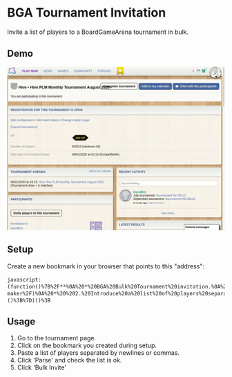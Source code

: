 # BGA Tournament Invitation
Invite a list of players to a BoardGameArena tournament in bulk.

## Demo
![GIF Demo](https://raw.githubusercontent.com/DavidEGx/bga-tournament-invitation/master/demo.gif?token=AAIB2POYM6LBERGEGLOABBK7ALHGU)

## Setup
Create a new bookmark in your browser that points to this "address":

    javascript:(function()%7B%2F**%0A%20*%20BGA%20Bulk%20Tournament%20invitation.%0A%20*%0A%20*%20Script%20to%20invite%20a%20list%20of%20players%20to%20a%20new%20tournament.%0A%20*%20%0A%20*%20Usage%3A%0A%20*%20%201.%20Copy%20and%20paste%20this%20code%20to%20the%20developer%20console%0A%20*%20%20%20%20%20(or%20put%20it%20as%20a%20bookmarklet%20https%3A%2F%2Fcaiorss.github.io%2Fbookmarklet-maker%2F)%0A%20*%20%202.%20Introduce%20a%20list%20of%20players%20separated%20by%20newlines%2C%20commas%20or%20spaces.%0A%20*%20%203.%20Click%20parse%20and%20check%20that%20the%20list%20was%20parsed%20correctly.%0A%20*%20%204.%20Click%20'Bulk%20Invite'.%0A%20*%2F%0A%0A(function()%20%7B%0A%20%20%20%20'use%20strict'%3B%0A%0Aconst%20TOURNAMENT_ID%20%3D%20%2F.*tournament%5C%3Fid%3D(%5Cd%2B)%2F.exec(window.location.href)%5B1%5D%3B%0Aconst%20REQUEST_INTERVAL%20%3D%201500%3B%0A%0A%2F**%20%0A%20TODO%3A%20Tampermonkey%20script%0A%20%20const%20normalInvite%20%3D%20document.getElementById('invite_to_groupe_toggle')%3B%0A%20%20if%20(normalInvite)%20%7B%0A%20%20%20%20const%20bulkInvite%20%3D%20document.createElement('a')%3B%0A%20%20%20%20bulkInvite.innerText%20%3D%20'Bulk%20Invite'%3B%0A%20%20%20%20bulkInvite.classList%20%3D%20'bgabutton%20bgabutton_gray'%3B%0A%20%20%20%20bulkInvite.onclick%20%3D%20function%20()%20%7B%20createUi()%20%7D%3B%0A%0A%20%20%20%20normalInvite.parentNode.insertBefore(bulkInvite%2C%20normalInvite.nextSibling)%3B%0A%20%20%7D%0A*%2F%0AcreateUi()%3B%0A%0A%2F**%0A%20*%20Adds%20text%20area%20so%20user%20can%20paste%20user's%20list%0A%20*%2F%0Afunction%20createUi()%20%7B%0A%20%20const%20ui%20%3D%20document.createElement('div')%3B%0A%20%20const%20textArea%20%3D%20document.createElement('textArea')%3B%0A%20%20const%20button%20%3D%20document.createElement('a')%3B%0A%0A%20%20ui.appendChild(textArea)%3B%0A%20%20ui.appendChild(button)%3B%0A%0A%20%20ui.style.position%20%3D%20'fixed'%3B%0A%20%20ui.style.left%20%3D%20'0'%3B%0A%20%20ui.style.top%20%3D%20'0'%3B%0A%20%20ui.style.margin%20%3D%20'1em%201em'%3B%0A%20%20ui.style.width%20%3D%20'600px'%3B%0A%20%20ui.style.height%20%3D%20'600px'%3B%0A%20%20ui.style.padding%20%3D%20'1.5em'%3B%0A%20%20ui.style.backgroundColor%20%3D%20'%23eeefef'%3B%0A%0A%20%20textArea.style.display%20%3D%20'block'%3B%0A%20%20textArea.style.width%20%20%3D%20'90%25'%3B%0A%20%20textArea.style.height%20%20%3D%20'90%25'%3B%0A%0A%20%20button.classList%20%3D%20'bgabutton%20bgabutton_blue'%3B%0A%20%20button.innerText%20%3D%20'Parse'%3B%0A%20%20button.onclick%20%20%20%3D%20function()%20%7B%0A%20%20%20%20const%20text%20%3D%20textArea.value%3B%0A%20%20%20%20const%20commaValues%20%3D%20text.split('%2C')%3B%0A%20%20%20%20const%20semicolonValues%20%3D%20text.split('%3B')%3B%0A%20%20%20%20const%20newlineValues%20%3D%20text.split(%22%5Cn%22)%3B%0A%20%20%20%20const%20spaceValues%20%3D%20text.split(%22%20%22)%3B%0A%20%20%20%20const%20usersFound%20%3D%20Math.max(commaValues.length%2C%20semicolonValues.length%2C%20newlineValues.length%2C%20spaceValues.length)%3B%0A%0A%20%20%20%20let%20values%3B%0A%20%20%20%20if%20(commaValues.length%20%3D%3D%3D%20usersFound)%20%7B%0A%20%20%20%20%20%20values%20%3D%20commaValues%3B%0A%20%20%20%20%7D%0A%20%20%20%20else%20if%20(semicolonValues.length%20%3D%3D%20usersFound)%20%7B%0A%20%20%20%20%20%20values%20%3D%20semicolonValues%3B%0A%20%20%20%20%7D%0A%20%20%20%20else%20if%20(newlineValues.length%20%3D%3D%20usersFound)%20%7B%0A%20%20%20%20%20%20values%20%3D%20newlineValues%3B%0A%20%20%20%20%7D%0A%20%20%20%20else%20if%20(spaceValues.length%20%3D%3D%20usersFound)%20%7B%0A%20%20%20%20%20%20values%20%3D%20spaceValues%3B%0A%20%20%20%20%7D%0A%0A%20%20%20%20textArea.style.display%20%3D%20'none'%3B%0A%20%20%20%20const%20list%20%3D%20document.createElement('ul')%3B%0A%20%20%20%20const%20userNamesLi%20%3D%20%5B%5D%3B%0A%20%20%20%20for%20(const%20val%20of%20values)%20%7B%0A%20%20%20%20%20%20const%20li%20%3D%20document.createElement('li')%3B%0A%20%20%20%20%20%20li.innerText%20%3D%20val.trim()%3B%0A%20%20%20%20%20%20list.appendChild(li)%3B%0A%20%20%20%20%20%20userNamesLi.push(li)%3B%0A%20%20%20%20%7D%0A%20%20%20%20ui.appendChild(list)%3B%0A%20%20%20%20list.style.height%20%3D%20'550px'%3B%0A%20%20%20%20list.style.overflow%20%3D%20'scroll'%3B%0A%20%20%20%20%0A%0A%20%20%20%20button.innerText%20%3D%20'Bulk%20Invite'%3B%0A%20%20%20%20button.onclick%20%3D%20async%20function()%20%7B%0A%20%20%20%20%20%20button.style.display%20%3D%20'none'%3B%0A%0A%20%20%20%20%20%20for%20(const%20unameLi%20of%20userNamesLi)%20%7B%0A%20%20%20%20%20%20%20%20try%20%7B%0A%20%20%20%20%20%20%20%20%20%20const%20playerId%20%3D%20getPlayerId(unameLi.innerText)%3B%0A%20%20%20%20%20%20%20%20%20%20invite(playerId)%3B%0A%20%20%20%20%20%20%20%20%20%20unameLi.style.color%20%3D%20'green'%3B%0A%20%20%20%20%20%20%20%20%20%20unameLi.innerText%20%2B%3D%20'%3A%20Done'%3B%0A%20%20%20%20%20%20%20%20%7D%0A%20%20%20%20%20%20%20%20catch%20(error)%20%7B%0A%20%20%20%20%20%20%20%20%20%20if%20(error%20%3D%3D%3D%20'This%20player%20is%20already%20a%20member%20of%20this%20group'%20%7C%7C%20error%20%3D%3D%3D%20'This%20player%20has%20already%20been%20invited%20to%20join%20this%20group')%20%7B%0A%20%20%20%20%20%20%20%20%20%20%20%20unameLi.style.color%20%3D%20'green'%3B%0A%20%20%20%20%20%20%20%20%20%20%20%20unameLi.innerText%20%2B%3D%20'%3A%20Already%20invited'%3B%0A%20%20%20%20%20%20%20%20%20%20%7D%0A%20%20%20%20%20%20%20%20%20%20else%20%7B%0A%20%20%20%20%20%20%20%20%20%20%20%20unameLi.style.color%20%3D%20'red'%3B%0A%20%20%20%20%20%20%20%20%20%20%20%20unameLi.innerText%20%2B%3D%20%60%3A%20%24%7Berror%7D%60%3B%0A%20%20%20%20%20%20%20%20%20%20%7D%0A%20%20%20%20%20%20%20%20%7D%0A%0A%20%20%20%20%20%20%20%20await%20new%20Promise(done%20%3D%3E%20setTimeout(()%20%3D%3E%20done()%2C%20REQUEST_INTERVAL))%3B%0A%20%20%20%20%20%20%7D%0A%20%20%20%20%7D%3B%0A%20%20%7D%3B%0A%0A%20%20document.body.appendChild(ui)%3B%0A%7D%0A%0A%2F**%0A%20*%20Set%20invitation%20to%20tournament%20to%20player.%0A%20*%2F%0Afunction%20invite(playerId)%20%7B%0A%20%20const%20response%20%3D%20dojo.xhrGet(%7B%0A%20%20%20%20url%3A%20'https%3A%2F%2Fboardgamearena.com%2Ftournament%2Ftournament%2FinvitePlayer.html'%2C%0A%20%20%20%20sync%3A%20true%2C%0A%20%20%20%20content%3A%20%7B%20id%3A%20TOURNAMENT_ID%2C%20player%3A%20playerId%20%7D%2C%0A%20%20%20%20handleAs%3A%20'json'%0A%20%20%7D)%3B%0A%0A%20%20if%20(response.results%5B0%5D.status%20!%3D%201)%20%7B%0A%20%20%20%20throw%20response.results%5B0%5D.error%3B%0A%20%20%7D%0A%7D%0A%0A%2F**%0A%20*%20Returns%20a%20player%20id%20given%20its%20username.%0A%20*%0A%20*%2F%0Afunction%20getPlayerId(name)%20%7B%0A%20%20try%20%7B%0A%20%20%20%20const%20response%20%3D%20dojo.xhrGet(%7B%0A%20%20%20%20%20%20url%3A%20'https%3A%2F%2Fboardgamearena.com%2Fplayer%2Fplayer%2Ffindplayer.html'%2C%0A%20%20%20%20%20%20content%3A%20%7B%20q%3A%20name%2C%20start%3A%200%2C%20count%3A%20Infinity%20%7D%2C%0A%20%20%20%20%20%20sync%3A%20true%2C%0A%20%20%20%20%20%20handleAs%3A%20'json'%0A%20%20%20%20%7D)%3B%0A%0A%20%20%20%20for%20(const%20currentUser%20of%20response.results%5B0%5D.items)%20%7B%0A%20%20%20%20%20%20if%20(currentUser.q.toLowerCase()%20%3D%3D%3D%20name.toLowerCase())%20%7B%0A%20%20%20%20%20%20%20%20return%20currentUser.id%3B%0A%20%20%20%20%20%20%7D%0A%20%20%20%20%7D%0A%20%20%20%20console.log(%60Couldn't%20find%20user%20%24%7Bname%7D%60)%3B%0A%20%20%20%20throw%20%22Player%20not%20found%22%3B%0A%20%20%7D%0A%20%20catch%20(error)%20%7B%0A%20%20%20%20console.log(%60Couldn't%20find%20user%20%24%7Bname%7D%60)%3B%0A%20%20%20%20throw%20error%3B%0A%20%20%7D%0A%7D%0A%0A%7D)()%3B%7D)()%3B

## Usage
1. Go to the tournament page.
2. Click on the bookmark you created during setup.
3. Paste a list of players separated by newlines or commas.
4. Click 'Parse' and check the list is ok.
5. Click 'Bulk Invite'
